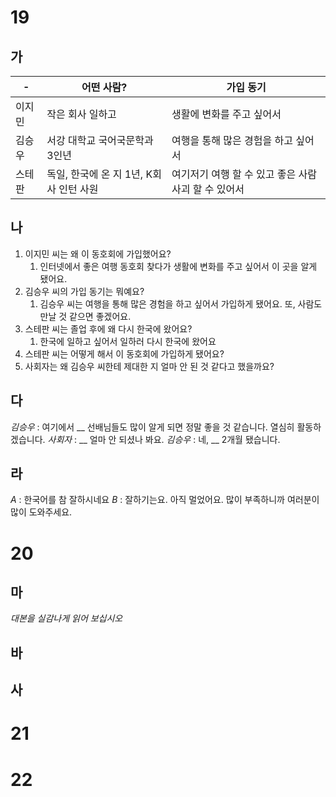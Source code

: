 # 19
## 가
| -   | 어떤 사람?                    | 가입 동기                           |
| --- | ------------------------- | ------------------------------- |
| 이지민 | 작은 회사 일하고                 | 생활에 변화를 주고 싶어서                  |
| 김승우 | 서강 대학교 국어국문학과 3인년         | 여행을 통해 많은 경험을 하고 싶어서            |
| 스테판 | 독일, 한국에 온 지 1년, K회사 인턴 사원 | 여기저기 여행 할 수 있고 좋은 사람 사괴 할 수 있어서 |
## 나
1. 이지민 씨는 왜 이 동호회에 가입했어요? 
	1. 인터넷에서 좋은 여행 동호회 찾다가 생활에 변화를 주고 싶어서 이 곳을 알게 됐어요.
2. 김승우 씨의 가입 동기는 뭐예요?
	1. 김승우 씨는 여행을 통해 많은 경험을 하고 싶어서 가입하게 됐어요. 또, 사람도 만날 것 같으면 좋겠어요.
3. 스테판 씨는 졸업 후에 왜 다시 한국에 왔어요? 
	1. 한국에 일하고 싶어서 일하러 다시 한국에 왔어요
4. 스테판 씨는 어떻게 해서 이 동호회에 가입하게 됐어요?
5. 사회자는 왜 김승우 씨한테 제대한 지 얼마 안 된 것 같다고 했을까요?
## 다
*김승우* : 여기에서 __ 선배님들도 많이 알게 되면 정말 좋을 것 같습니다. 열심히 활동하겠습니다.
*사회자* : __ 얼마 안 되셨나 봐요.
*김승우* : 네, __ 2개월 됐습니다.
## 라
*A* : 한국어를 참 잘하시네요
*B* : 잘하기는요. 아직 멀었어요. 많이 부족하니까 여러분이 많이 도와주세요.
# 20
## 마
*대본을 실감나게 읽어 보십시오*
## 바

## 사
# 21
# 22